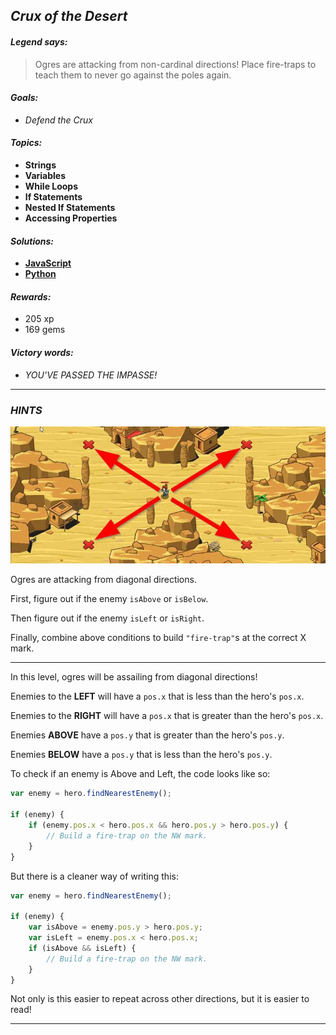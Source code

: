 ## _Crux of the Desert_

#### _Legend says:_
> Ogres are attacking from non-cardinal directions! Place fire-traps to teach them to never go against the poles again.

#### _Goals:_
+ _Defend the Crux_

#### _Topics:_
+ **Strings**
+ **Variables**
+ **While Loops**
+ **If Statements**
+ **Nested If Statements**
+ **Accessing Properties**

#### _Solutions:_
+ **[JavaScript](cruxOfTheDesert.js)**
+ **[Python](crux_of_the_desert.py)**

#### _Rewards:_
+ 205 xp
+ 169 gems

#### _Victory words:_
+ _YOU'VE PASSED THE IMPASSE!_

___

### _HINTS_

![](img/crux.jpg)

Ogres are attacking from diagonal directions.

First, figure out if the enemy `isAbove` or `isBelow`.

Then figure out if the enemy `isLeft` or `isRight`.

Finally, combine above conditions to build `"fire-trap"`s at the correct X mark.

___

In this level, ogres will be assailing from diagonal directions!

Enemies to the **LEFT** will have a `pos.x` that is less than the hero's `pos.x`.

Enemies to the **RIGHT** will have a `pos.x` that is greater than the hero's `pos.x`.

Enemies **ABOVE** have a `pos.y` that is greater than the hero's `pos.y`.

Enemies **BELOW** have a `pos.y` that is less than the hero's `pos.y`.

To check if an enemy is Above and Left, the code looks like so:

```javascript
var enemy = hero.findNearestEnemy();

if (enemy) {
    if (enemy.pos.x < hero.pos.x && hero.pos.y > hero.pos.y) {
        // Build a fire-trap on the NW mark.
    }
}
```

But there is a cleaner way of writing this:

```javascript
var enemy = hero.findNearestEnemy();

if (enemy) {
    var isAbove = enemy.pos.y > hero.pos.y;
    var isLeft = enemy.pos.x < hero.pos.x;
    if (isAbove && isLeft) {
        // Build a fire-trap on the NW mark.
    }
}
```

Not only is this easier to repeat across other directions, but it is easier to read!

___
